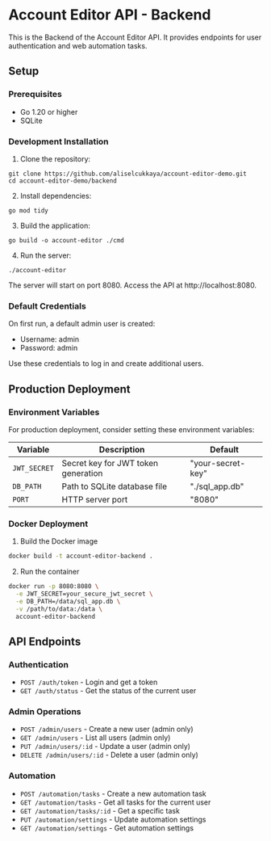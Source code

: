 # Account Editor API - Backend

This is the Backend of the Account Editor API. It provides endpoints for user authentication and web automation tasks.

## Setup

### Prerequisites

- Go 1.20 or higher
- SQLite

### Development Installation

1. Clone the repository:
```
git clone https://github.com/aliselcukkaya/account-editor-demo.git
cd account-editor-demo/backend
```

2. Install dependencies:
```
go mod tidy
```

3. Build the application:
```
go build -o account-editor ./cmd
```

4. Run the server:
```
./account-editor
```

The server will start on port 8080. Access the API at http://localhost:8080.

### Default Credentials

On first run, a default admin user is created:
- Username: admin
- Password: admin

Use these credentials to log in and create additional users.

## Production Deployment

### Environment Variables

For production deployment, consider setting these environment variables:

| Variable | Description | Default |
|----------|-------------|---------|
| `JWT_SECRET` | Secret key for JWT token generation | "your-secret-key" |
| `DB_PATH` | Path to SQLite database file | "./sql_app.db" |
| `PORT` | HTTP server port | "8080" |

### Docker Deployment

1. Build the Docker image
```bash
docker build -t account-editor-backend .
```

2. Run the container
```bash
docker run -p 8080:8080 \
  -e JWT_SECRET=your_secure_jwt_secret \
  -e DB_PATH=/data/sql_app.db \
  -v /path/to/data:/data \
  account-editor-backend
```

## API Endpoints

### Authentication

- `POST /auth/token` - Login and get a token
- `GET /auth/status` - Get the status of the current user

### Admin Operations

- `POST /admin/users` - Create a new user (admin only)
- `GET /admin/users` - List all users (admin only)
- `PUT /admin/users/:id` - Update a user (admin only)
- `DELETE /admin/users/:id` - Delete a user (admin only)

### Automation

- `POST /automation/tasks` - Create a new automation task
- `GET /automation/tasks` - Get all tasks for the current user
- `GET /automation/tasks/:id` - Get a specific task
- `PUT /automation/settings` - Update automation settings
- `GET /automation/settings` - Get automation settings
